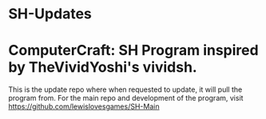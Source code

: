 SH-Updates
==========

ComputerCraft: SH Program inspired by TheVividYoshi's vividsh.
==========
This is the update repo where when requested to update, it will pull the program from. For the main repo and development of the program, visit https://github.com/lewislovesgames/SH-Main
